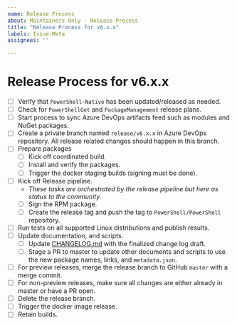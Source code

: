 ```yaml
---
name: Release Process
about: Maintainers Only - Release Process
title: "Release Process for v6.x.x"
labels: Issue-Meta
assignees: ''

---
```


<!--
This template is for maintainers to create an issues to track the release process.
Please **only** use this template if you are a maintainer.
-->

# Release Process for v6.x.x

- [ ] Verify that `PowerShell-Native` has been updated/released as needed.
- [ ] Check for `PowerShellGet` and `PackageManagement` release plans.
- [ ] Start process to sync Azure DevOps artifacts feed such as modules and NuGet packages.
- [ ] Create a private branch named `release/v6.x.x` in Azure DevOps repository.
   All release related changes should happen in this branch.
- [ ] Prepare packages
    - [ ] Kick off coordinated build.
    - [ ] Install and verify the packages.
    - [ ] Trigger the docker staging builds (signing must be done).
- [ ] Kick off Release pipeline.
    - *These tasks are orchestrated by the release pipeline but here as status to the community.*
    - [ ] Sign the RPM package.
    - [ ] Create the release tag and push the tag to `PowerShell/PowerShell` repository.
- [ ] Run tests on all supported Linux distributions and publish results.
- [ ] Update documentation, and scripts.
    - [ ] Update [CHANGELOG.md](../../CHANGELOG.md) with the finalized change log draft.
    - [ ] Stage a PR to master to update other documents and
          scripts to use the new package names, links, and `metadata.json`.
- [ ] For preview releases,
  merge the release branch to GitHub `master` with a merge commit.
- [ ] For non-preview releases,
  make sure all changes are either already in master or have a PR open.
- [ ] Delete the release branch.
- [ ] Trigger the docker image release.
- [ ] Retain builds.
